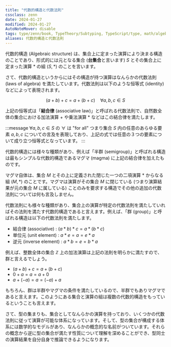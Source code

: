 ```yaml
---
title: "代数的構造と代数法則"
cssclass: zenn
date: 2024-01-27
modified: 2024-01-27
AutoNoteMover: disable
tags: type/zenn/book, TypeTheory/Subtyping, TypeScript/type, math/algebra
aliases: 代数的構造と代数法則
---
```


代数的構造 (Algebraic structure) は、集合上に定まった演算により決まる構造のことであり、形式的には元となる集合 (**台集合**と言います) $S$ とその集合上に定まった演算 $*$ の組 $(S, *)$ のことを言います。

さて、代数的構造というからにはその構造が持つ演算はなんらかの代数法則 (laws of algebra) を満たしています。代数法則は以下のような恒等式 (identity) などによって表現されます。

$$
(a + b) + c = a + (b + c) \quad \forall a,b,c \in S
$$

上記の恒等式は「**結合律** (associative law)」と呼ばれる代数法則で、自然数全体の集合における加法演算 $+$ や乗法演算 $*$ などはこの結合律を満たします。

:::message
$\forall a, b, c \in S$ の $\forall$ は "for all" つまり集合 $S$ 内の任意のあらゆる要素 $a, b, c$ についての言及を表現しており、上記の式では任意の３つの要素について成り立つ恒等式となっています。
:::

代数的構造には様々な種類があり、例えば「半群 (semigroup)」と呼ばれる構造は最もシンプルな代数的構造であるマグマ (magma) に上記の結合律を加えたものです。

マグマ自体は、集合 $M$ とその上に定義された閉じた一つの二項演算 $*$ からなる組 $(M, *)$ のことです。マグマは演算がその集合 $M$ に閉じている (つまり演算結果が元の集合 $M$ に属している) ことのみを要求する構造でその他の追加の代数法則については何も言及しません。

代数法則にも様々な種類があり、集合上の演算が特定の代数法則を満たしていればその法則を満たす代数的構造であると言えます。例えば、「群 (group)」と呼ばれる構造は以下の代数法則を満たします。

- 結合律 (associative) : $(a * b) * c = a * (b * c)$
- 単位元 (unit element) : $a * e = a = e * a$
- 逆元 (inverse element) : $a * b = e = b * a$

例えば、整数全体の集合 $\mathbb{Z}$ 上の加法演算は上記の法則を明らかに満たすので、群と言えるでしょう。

- $(a + b) + c = a + (b + c)$
- $0 + a = a = a + 0$
- $a + (-a) = a = (-a) + a$

もちろん、群は半群やマグマの条件を満たしているので、半群でもありマグマであると言えます。このようにある集合と演算の組は複数の代数的構造をもっているということも言えます。

さて、型の集まりも、集合としてなんらかの演算を持っており、いくつかの代数法則に従って演算が可能な体系になっています。そして、型の集合が構成する体系には数学的なモデルがあり、なんらかの概念的な名前がついています。それらの概念から逆に型の集合が満たす性質について理解を深めることができ、型同士の演算結果を自分自身で推論できるようになります。
